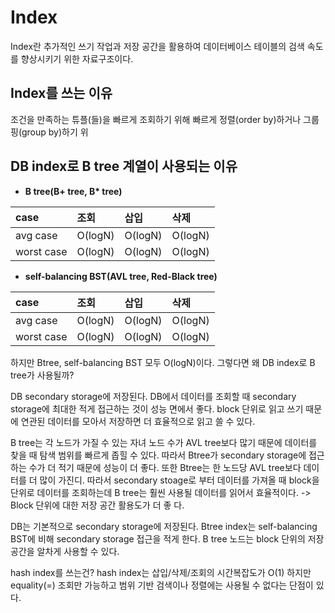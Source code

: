 # Index
Index란 추가적인 쓰기 작업과 저장 공간을 활용하여 데이터베이스 테이블의 검색 속도를 향상시키기 위한 자료구조이다. 
## Index를 쓰는 이유
조건을 만족하는 튜플(들)을 빠르게 조회하기 위해
빠르게 정렬(order by)하거나 그룹핑(group by)하기 위

## DB index로 B tree 계열이 사용되는 이유

* **B tree(B+ tree, B\* tree)**

| case | 조회 | 삽입 | 삭제 |
| :- | :- | :- | :- |
| avg case | O(logN) | O(logN) | O(logN) |
| worst case | O(logN) | O(logN) | O(logN) | 

  
* **self-balancing BST(AVL tree, Red-Black tree)**

| case | 조회 | 삽입 | 삭제 |
| :- | :- | :- | :- |
| avg case | O(logN) | O(logN) | O(logN) |
| worst case | O(logN) | O(logN) | O(logN) | 


하지만 Btree, self-balancing BST 모두 O(logN)이다. 그렇다면 왜 DB index로 B tree가 사용될까?

DB secondary storage에 저장된다. DB에서 데이터를 조회할 때 secondary storage에 최대한 적게 접근하는 것이 성능 면에서 좋다. 
block 단위로 읽고 쓰기 때문에 연관된 데이터를 모아서 저장하면 더 효율적으로 읽고 쓸 수 있다. 

B tree는 각 노드가 가질 수 있는 자녀 노드 수가 AVL tree보다 많기 때문에 데이터를 찾을 때 탐색 범위를 빠르게 좁힐 수 있다.
따라서 Btree가 secondary storage에 접근하는 수가 더 적기 때문에 성능이 더 좋다.  또한 Btree는 한 노드당 AVL tree보다 데이터를 더 많이 가진디. 따라서
secondary stoage로 부터 데이터를 가져올 때 block을 단위로 데이터를 조회하는데 B tree는 훨씬 사용될 데이터를 읽어서 효율적이다. -> Block 단위에 대한 저장 공간 활용도가 더 좋 다.


DB는 기본적으로 secondary storage에 저장된다.
Btree index는 self-balancing BST에 비해 secondary storage 접근을 적게 한다.
B tree 노드는 block 단위의 저장 공간을 알차게 사용할 수 있다. 


hash index를 쓰는건?
hash index는 삽입/삭제/조회의 시간복잡도가 O(1)
하지만 equality(=) 조회만 가능하고 범위 기반 검색이나 정렬에는 사용될 수 없다는 단점이 있다.

 





